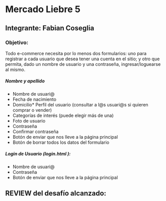 # Mercado Liebre 5
## Integrante: Fabian Coseglia
### Objetivo: 

Todo e-commerce necesita por lo menos dos formularios: uno para registrar a cada
usuario que desea tener una cuenta en el sitio; y otro que permita, dado un nombre de
usuario y una contraseña, ingresar/loguearse al mismo.

##### Nombre y apellido
* Nombre de usuari@
* Fecha de nacimiento
* Domicilio* Perfil del usuario (consultar a l@s usuari@s si quieren comprar o vender)
* Categorías de interés (puede elegir más de una)
* Foto de usuario
* Contraseña
* Confirmar contraseña
* Botón de enviar que nos lleve a la página principal
* Botón de borrar todos los datos del formulario

##### Login de Usuario (login.html ):

* Nombre de usuari@
* Contraseña
* Botón de enviar que nos lleve a la página principal

## REVIEW del desafío alcanzado:

